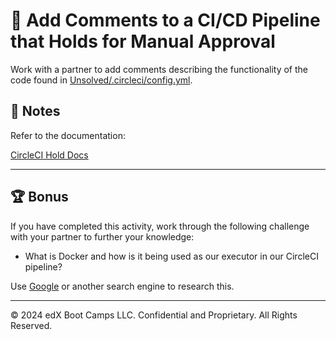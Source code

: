 # 📐 Add Comments to a CI/CD Pipeline that Holds for Manual Approval

Work with a partner to add comments describing the functionality of the code found in [Unsolved/.circleci/config.yml](./Unsolved/.circleci/config.yml).

## 📝 Notes

Refer to the documentation:

[CircleCI Hold Docs](https://circleci.com/docs/workflows/#holding-a-workflow-for-a-manual-approval)

---

## 🏆 Bonus

If you have completed this activity, work through the following challenge with your partner to further your knowledge:

* What is Docker and how is it being used as our executor in our CircleCI pipeline?

Use [Google](https://www.google.com) or another search engine to research this.

---
© 2024 edX Boot Camps LLC. Confidential and Proprietary. All Rights Reserved.
